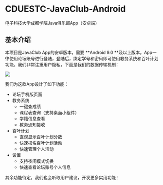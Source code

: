 # CDUESTC-JavaClub-Android
电子科技大学成都学院Java俱乐部App（安卓端）

## 基本介绍

本项目是JavaClub App的安卓版本，需要 **Android 9.0 **及以上版本。App一律使用论坛账号进行登陆，登陆后，绑定学号和密码即可使用教务系统和百叶计划功能。我们非常注重用户隐私，下面是我们的数据传输机制：

![](https://i0.hdslb.com/bfs/album/690a4a1a08b993e58c8cb7db158b690393b40ca5.jpg)

我们为这款App设计了如下功能：

* 论坛手机版页面
* 教务系统
  * 一键查成绩
  * 课程表查询（支持桌面小组件）
  * 学籍信息查看
  * 教务通知接收
* 百叶计划
  * 直观显示百叶计划分数
  * 快速报名百叶计划活动
  * 快速管理个人活动
* 设置
  * 支持夜间模式切换
  * 快速查看论坛账号个人信息

其余功能待定，我们也会听取用户建议，开发更多实用功能！
